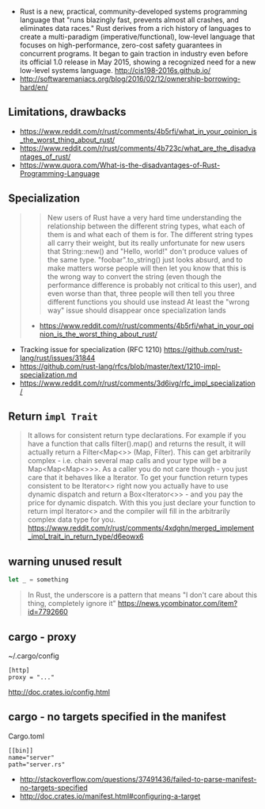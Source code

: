 - Rust is a new, practical, community-developed systems programming language that "runs blazingly fast, prevents almost all crashes, and eliminates data races." Rust derives from a rich history of languages to create a multi-paradigm (imperative/functional), low-level language that focuses on high-performance, zero-cost safety guarantees in concurrent programs. It began to gain traction in industry even before its official 1.0 release in May 2015, showing a recognized need for a new low-level systems language. http://cis198-2016s.github.io/
- http://softwaremaniacs.org/blog/2016/02/12/ownership-borrowing-hard/en/

## Limitations, drawbacks

- https://www.reddit.com/r/rust/comments/4b5rfi/what_in_your_opinion_is_the_worst_thing_about_rust/
- https://www.reddit.com/r/rust/comments/4b723c/what_are_the_disadvantages_of_rust/
- https://www.quora.com/What-is-the-disadvantages-of-Rust-Programming-Language

## Specialization

>> New users of Rust have a very hard time understanding the relationship between the different string types, what each of them is and what each of them is for. The different string types all carry their weight, but its really unfortunate for new users that String::new() and "Hello, world!" don't produce values of the same type. "foobar".to_string() just looks absurd, and to make matters worse people will then let you know that this is the wrong way to convert the string (even though the performance difference is probably not critical to this user), and even worse than that, three people will then tell you three different functions you should use instead
> At least the "wrong way" issue should disappear once specialization lands
> - https://www.reddit.com/r/rust/comments/4b5rfi/what_in_your_opinion_is_the_worst_thing_about_rust/

- Tracking issue for specialization (RFC 1210) https://github.com/rust-lang/rust/issues/31844
- https://github.com/rust-lang/rfcs/blob/master/text/1210-impl-specialization.md
- https://www.reddit.com/r/rust/comments/3d6ivg/rfc_impl_specialization/

## Return `impl Trait`

> It allows for consistent return type declarations. For example if you have a function that calls filter().map() and returns the result, it will actually return a Filter<Map<>> (Map, Filter). This can get arbitrarily complex - i.e. chain several map calls and your type will be a Map<Map<Map<>>>. As a caller you do not care though - you just care that it behaves like a Iterator.
To get your function return types consistent to be Iterator<> right now you actually have to use dynamic dispatch and return a Box<Iterator<>> - and you pay the price for dynamic dispatch. With this you just declare your function to return impl Iterator<> and the compiler will fill in the arbitrarily complex data type for you.
> https://www.reddit.com/r/rust/comments/4xdghn/merged_implement_impl_trait_in_return_type/d6eowx6

## warning unused result

```rust
let _ = something
```

> In Rust, the underscore is a pattern that means "I don't care about this thing, completely ignore it"
> https://news.ycombinator.com/item?id=7792660

## cargo - proxy

~/.cargo/config

```
[http]
proxy = "..."
```

http://doc.crates.io/config.html

## cargo - no targets specified in the manifest

Cargo.toml

```
[[bin]]
name="server"
path="server.rs"
```

- http://stackoverflow.com/questions/37491436/failed-to-parse-manifest-no-targets-specified
- http://doc.crates.io/manifest.html#configuring-a-target
